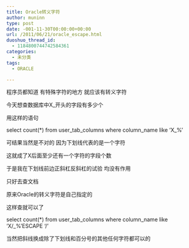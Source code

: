 ```yaml
---
title: Oracle转义字符
author: muninn
type: post
date: -001-11-30T00:00:00+00:00
url: /2011/06/21/oracle_escape.html
duoshuo_thread_id:
  - 1184800744742584361
categories:
  - 未分类
tags:
  - ORACLE

---
```

程序员都知道 有特殊字符的地方 就应该有转义字符

今天想查数据库中X_开头的字段有多少个

用这样的语句

select count(*) from user\_tab\_columns where column\_name like &#8216;X\_%&#8217;

可结果当然是不对的 因为下划线代表的是一个字符

这就成了X后面至少还有一个字符的字段个数

于是我在下划线前边正斜杠反斜杠的试验 均没有作用

只好去查文档

原来Oracle的转义字符是自己指定的

这样查就可以了

select count(*) from user\_tab\_columns where column\_name like &#8216;X/\_%&#8217;ESCAPE &#8216;/&#8217;

当然把斜线换成除了下划线和百分号的其他任何字符都可以的